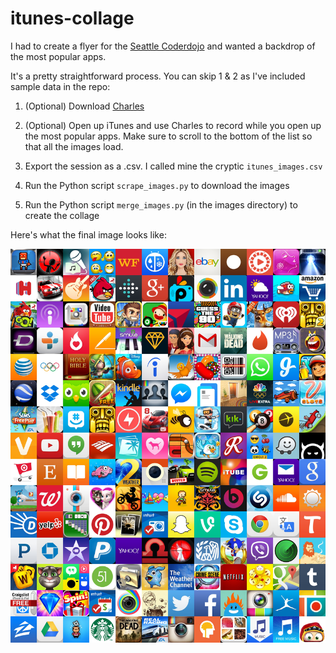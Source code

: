 itunes-collage
==============

I had to create a flyer for the [Seattle Coderdojo](http://www.seattlecoderdojo.com) and wanted a backdrop of the most popular apps.

It's a pretty straightforward process. You can skip 1 & 2 as I've included sample data in the repo:

1. (Optional) Download [Charles](http://www.charlesproxy.com/)

2. (Optional) Open up iTunes and use Charles to record while you open up the most popular apps. Make sure to scroll to the bottom of the list so that all the images load.

3. Export the session as a .csv. I called mine the cryptic ```itunes_images.csv```

4. Run the Python script ```scrape_images.py``` to download the images

5. Run the Python script ```merge_images.py``` (in the images directory) to create the collage

Here's what the final image looks like:

![Image](https://github.com/lindsayrgwatt/itunes-collage/blob/master/images/collage.jpg?raw=true)
